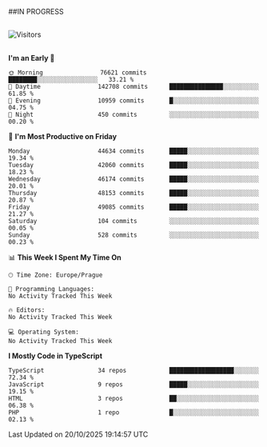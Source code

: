 ##IN PROGRESS
##
![Visitors](https://komarev.com/ghpvc/?username=petrbui&style=for-the-badge&label=Visitors+👀)



##
<!--
[![My GitHub stats](https://github-readme-stats.vercel.app/api?username=petrbui&theme=github_dark)](https://github.com/anuraghazra/github-readme-stats)

[![My wakatime stats](https://github-readme-stats.vercel.app/api/wakatime?username=petrbui&theme=github_dark)](https://github.com/anuraghazra/github-readme-stats)
-->
<!--START_SECTION:waka-->
**I'm an Early 🐤** 

```text
🌞 Morning                76621 commits       ████████░░░░░░░░░░░░░░░░░   33.21 % 
🌆 Daytime                142708 commits      ███████████████░░░░░░░░░░   61.85 % 
🌃 Evening                10959 commits       █░░░░░░░░░░░░░░░░░░░░░░░░   04.75 % 
🌙 Night                  450 commits         ░░░░░░░░░░░░░░░░░░░░░░░░░   00.20 % 
```
📅 **I'm Most Productive on Friday** 

```text
Monday                   44634 commits       █████░░░░░░░░░░░░░░░░░░░░   19.34 % 
Tuesday                  42060 commits       █████░░░░░░░░░░░░░░░░░░░░   18.23 % 
Wednesday                46174 commits       █████░░░░░░░░░░░░░░░░░░░░   20.01 % 
Thursday                 48153 commits       █████░░░░░░░░░░░░░░░░░░░░   20.87 % 
Friday                   49085 commits       █████░░░░░░░░░░░░░░░░░░░░   21.27 % 
Saturday                 104 commits         ░░░░░░░░░░░░░░░░░░░░░░░░░   00.05 % 
Sunday                   528 commits         ░░░░░░░░░░░░░░░░░░░░░░░░░   00.23 % 
```


📊 **This Week I Spent My Time On** 

```text
🕑︎ Time Zone: Europe/Prague

💬 Programming Languages: 
No Activity Tracked This Week

🔥 Editors: 
No Activity Tracked This Week

💻 Operating System: 
No Activity Tracked This Week
```

**I Mostly Code in TypeScript** 

```text
TypeScript               34 repos            ██████████████████░░░░░░░   72.34 % 
JavaScript               9 repos             █████░░░░░░░░░░░░░░░░░░░░   19.15 % 
HTML                     3 repos             ██░░░░░░░░░░░░░░░░░░░░░░░   06.38 % 
PHP                      1 repo              █░░░░░░░░░░░░░░░░░░░░░░░░   02.13 % 
```




 Last Updated on 20/10/2025 19:14:57 UTC
<!--END_SECTION:waka-->
